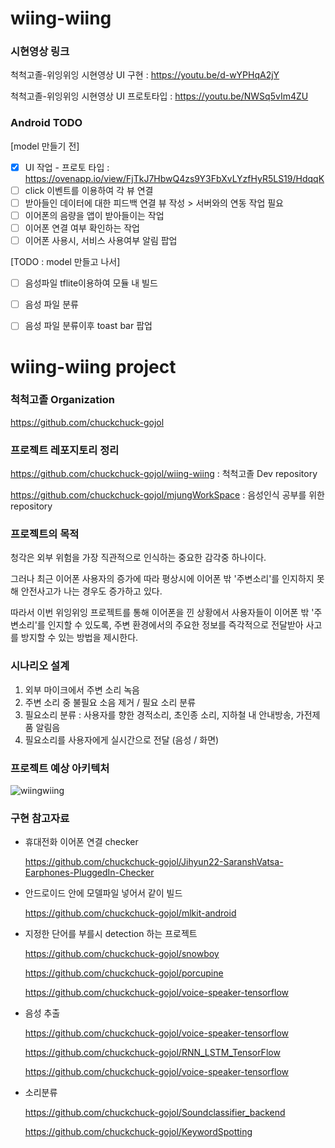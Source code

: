 # wiing-wiing

### 시현영상 링크

척척고졸-위잉위잉 시현영상 UI 구현 : https://youtu.be/d-wYPHqA2jY

척척고졸-위잉위잉 시현영상 UI 프로토타입 : https://youtu.be/NWSq5vIm4ZU

### Android TODO

[model 만들기 전]

- [x] UI 작업 - 프로토 타입 : https://ovenapp.io/view/FjTkJ7HbwQ4zs9Y3FbXvLYzfHyR5LS19/HdqqK
- [ ] click 이벤트를 이용하여 각 뷰 연결
- [ ] 받아들인 데이터에 대한 피드백 연결 뷰 작성 > 서버와의 연동 작업 필요
- [ ] 이어폰의 음량을 앱이 받아들이는 작업
- [ ] 이어폰 연결 여부 확인하는 작업
- [ ] 이어폰 사용시, 서비스 사용여부 알림 팝업

[TODO : model 만들고 나서]

- [ ] 음성파일 tflite이용하여 모듈 내 빌드
- [ ] 음성 파일 분류
- [ ] 음성 파일 분류이후 toast bar 팝업



# wiing-wiing project

### 척척고졸 Organization

<https://github.com/chuckchuck-gojol>



### 프로젝트 레포지토리 정리

https://github.com/chuckchuck-gojol/wiing-wiing : 척척고졸 Dev repository

https://github.com/chuckchuck-gojol/mjungWorkSpace : 음성인식 공부를 위한 repository



### 프로젝트의 목적

청각은 외부 위험을 가장 직관적으로 인식하는 중요한 감각중 하나이다.

그러나 최근 이어폰 사용자의 증가에 따라 평상시에 이어폰 밖 '주변소리'를 인지하지 못해 안전사고가 나는 경우도 증가하고 있다.

따라서 이번 위잉위잉 프로젝트를 통해 이어폰을 낀 상황에서 사용자들이 이어폰 밖 '주변소리'를 인지할 수 있도록, 주변 환경에서의 주요한 정보를 즉각적으로 전달받아 사고를 방지할 수 있는 방법을 제시한다.



### 시나리오 설계

1.  외부 마이크에서 주변 소리 녹음
2. 주변 소리 중 불필요 소음 제거 / 필요 소리 분류
3. 필요소리 분류 : 사용자를 향한 경적소리, 초인종 소리, 지하철 내 안내방송, 가전제품 알림음
4. 필요소리를 사용자에게 실시간으로 전달 (음성 / 화면)



### 프로젝트 예상 아키텍처

![wiingwiing](https://user-images.githubusercontent.com/26458200/69914444-d4b51880-1487-11ea-9a18-64b50f04b573.png)



### 구현 참고자료

- 휴대전화 이어폰 연결 checker 

  https://github.com/chuckchuck-gojol/Jihyun22-SaranshVatsa-Earphones-PluggedIn-Checker

- 안드로이드 안에 모델파일 넣어서 같이 빌드

  https://github.com/chuckchuck-gojol/mlkit-android

- 지정한 단어를 부를시 detection 하는 프로젝트

  <https://github.com/chuckchuck-gojol/snowboy>

  <https://github.com/chuckchuck-gojol/porcupine>

  https://github.com/chuckchuck-gojol/voice-speaker-tensorflow

- 음성 추출

  https://github.com/chuckchuck-gojol/voice-speaker-tensorflow

  https://github.com/chuckchuck-gojol/RNN_LSTM_TensorFlow

  https://github.com/chuckchuck-gojol/voice-speaker-tensorflow

- 소리분류

  https://github.com/chuckchuck-gojol/Soundclassifier_backend

  https://github.com/chuckchuck-gojol/KeywordSpotting

  





